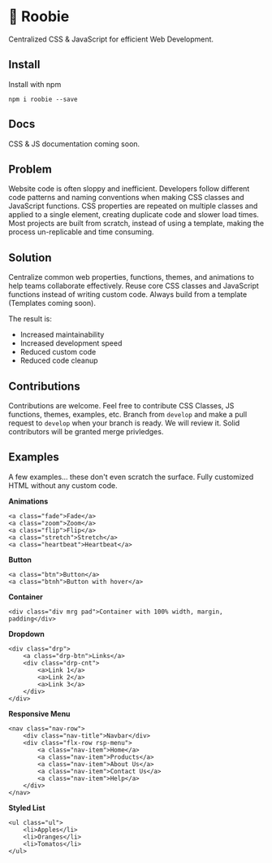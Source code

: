 # 💎 Roobie

Centralized CSS & JavaScript for efficient Web Development.

## Install

Install with npm

```shell
npm i roobie --save
```

## Docs

CSS & JS documentation coming soon.

## Problem

Website code is often sloppy and inefficient.  Developers follow different code patterns and naming conventions when making CSS classes and JavaScript functions.  CSS properties are repeated on multiple classes and applied to a single element, creating duplicate code and slower load times.  Most projects are built from scratch, instead of using a template, making the process un-replicable and time consuming.

## Solution

Centralize common web properties, functions, themes, and animations to help teams collaborate effectively. Reuse core CSS classes and JavaScript functions instead of writing custom code.  Always build from a template (Templates coming soon).

The result is:

- Increased maintainability 
- Increased development speed
- Reduced custom code
- Reduced code cleanup

## Contributions

Contributions are welcome.  Feel free to contribute CSS Classes, JS functions, themes, examples, etc.  Branch from `develop` and make a pull request to `develop` when your branch is ready.  We will review it.  Solid contributors will be granted merge privledges.  

## Examples

A few examples... these don't even scratch the surface.  Fully customized HTML without any custom code.

**Animations**
```shell
<a class="fade">Fade</a>
<a class="zoom">Zoom</a>
<a class="flip">Flip</a>
<a class="stretch">Stretch</a>
<a class="heartbeat">Heartbeat</a>
```

**Button**
```shell
<a class="btn">Button</a>
<a class="btnh">Button with hover</a>
```

**Container**
```shell
<div class="div mrg pad">Container with 100% width, margin, padding</div>
```

**Dropdown**
```shell
<div class="drp">
    <a class="drp-btn">Links</a>
    <div class="drp-cnt">
        <a>Link 1</a>
        <a>Link 2</a>
        <a>Link 3</a>
    </div>
</div>
```

**Responsive Menu**
```shell
<nav class="nav-row">
    <div class="nav-title">Navbar</div>
    <div class="flx-row rsp-menu">
        <a class="nav-item">Home</a>
        <a class="nav-item">Products</a>
        <a class="nav-item">About Us</a>
        <a class="nav-item">Contact Us</a>
        <a class="nav-item">Help</a>
    </div>
</nav>
```

**Styled List**
```shell
<ul class="ul">
    <li>Apples</li>
    <li>Oranges</li>
    <li>Tomatos</li>
</ul>
```